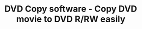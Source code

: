 ---
title: DVD Copy software - Copy DVD movie to DVD R/RW easily
name: "Home"
metaItems:
  - name: description
    content: DVD Copy becomes easier with DVD-Cloner now. The new burning engine can make perfect 1:1 DVD copy. Enjoy 30% off now!
  - name: keywords
    content: DVD copy, DVD copy software, copy DVD, DVD Cloner
layout: fluid
heroCarousels: #首页主banner 
  name: main-banner
  loop: true
  overflow: hidden
  allowTouchMove: true
  block:
    - name: Home recoding
      title: Blu-ray and DVD copy - Perfect 1:1 copy
      subtitle: 
      icons:
        - imageUrl: icon/banner-dc-bd.png
        - imageUrl: icon/banner-dc-dvd.png
        - imageUrl: icon/banner-dc-uhd.png
      button:
        text: More Info
        path: dvd-cloner 
        variant: primary
      additionClass: position-relative w-100  text-center text-md-right text-light mt-10 pr-md-5
      height: screen
      bgMobileStyle: dark
      bgStyle:
        imageUrl: banner-main-2022.png
        color: 
        video:
          layout: bottom
          videoUrl: background_burning_dc-2022.mp4
    - name: Home recoding      
      title: 
      subtitle: Strip HDCP and Record 4K UHD Streaming  Videos from Standalone Video Recorders.
      button:
        text: More Info
        path: open-passdcp
        variant: primary
      additionClass: d-flex text-white w-100 text-center text-md-right pr-md-5 align-items-md-center justify-content-md-end
      bgMobileStyle: dark
      height: screen
      bgStyle:
        imageUrl: banner-passdcp.jpg
        color:
    - name: Home recoding
      title: Rip, Convert and Remove DRM of All Latest DVD/Blu-ray/iTunes Movies to any platforms.
      subtitle: All-in-One Video Ripper Solution.
      button:
        text: More Info
        path: open-cloner-ripper 
        variant: primary
      additionClass: d-flex text-white w-100 text-center text-md-left pr-md-5 align-items-md-center
      height: screen
      bgMobileStyle: dark
      bgStyle:
        imageUrl: banner_dvdripper.jpg
        color: 
advertising:
  name: advertising
  container: container-fluid
  title: 
  textTop: 
  textBottom: 
  button:
  paddingY: 0
  additionClass: position-relative text-center
  bgStyle: gray-light
  icon:
    - iconUrl: special-offer-ad-2022.png
      title: 
      text: Take the excellent chance to get the time-limited offer!
      additionClass: py-6 bg-dark-opacity-1
      path: special-offer
    - iconUrl: front-ad-bundle-2022.png
      title: 
      path: order
      hash: order-bundles
      text: Get up to 32% OFF for various bundles to enjoy excellent functions!
      additionClass: py-6
  iconGird: 2   
WhyChoose:
  name: Overview-Why
  active: true
  container: container-fluid
  title: Why Choose DVD-Cloner?
  textTop: 
  textBottom: 
  button: 
    text: Learn More
    path: dvd-cloner
    variant: outline-danger
  additionClass: position-relative text-center text-red-light
  bgStyle: 
    default: dark
    imageUrl: oc-what-bg.jpg
    attachment: fixed
    positionY: 50%
    positionX:
  icon:
    - iconUrl: dc-icon-win11.png
      text: Versatile DVD/Blu-ray/UHD Copy/Ripper
    - iconUrl: dc-icon2.png
      text: 6 diverse copy modes      
    - iconUrl: dc-icon-versatile.png
      text: Compatible with Windows 11
    - iconUrl: dc-icon6.png
      text: Lightning copy speed
    - iconUrl: dc-icon1.png
      text: Easy to use, just as easy as ABC
    - iconUrl: dc-icon5.png
      text: Output lossless quality    
  iconGird: 6                   
sicBanner: #sic banner 
  name: main-banner
  overflow: hidden
  title: Easiest Way to Share Hit Online Video
  subtitle: Streaming-Cloner Software
  text: Share your favorite online videos with 3 CLICKS
  background:
    imageUrl: main-banner.png
  button:
    text: Try it Now
    path: streaming-download
  feature:
    iconGird: 4
    icons:
      - iconUrl: main-banner/unlock.png
        title: Unlock
        text: Copy DVD/Blu-ray/4K UHD to blank disc or rip them to MKV format
      - iconUrl: main-banner/custom.png
        title: Customization
        text: Rip UHD to MKV (HDR 10+) format, keeping original HDR and Dolby effect.
      - iconUrl: main-banner/download.png
        title: Download      
        text: Lightning Blu-ray/UHD copy speed
      - iconUrl: main-banner/speed.png
        title: Speed      
        text: Lightning Blu-ray/UHD copy speed   
carouselRecommend:
  name: recommend
  container: container-fluid
  title: DVD-Cloner Earns Reputation from Millions of Users Worldwide
  additionClass: 
  itemContainer: container
  items:
    - html: '<p class="lead">DVD-Cloner does much more than make copies of DVDs. It also allows you to compress, customize and archive your movies. Its dual-mode interface offers both the simplicity of starting a copy in one click and the control of customizing the exact DVD you want to burn. The end results are excellent.</p><p class="text-muted font-italic text-right">- from TopTenReviews.com</P>' 
    - html: '<p class="lead">DVD-Cloner has gained prestige in the DVD software category with its versatile engine that allows you to copy, decrypt and burn DVD data. This application is renowned for its ability to remove copy protections and to deliver high quality at very good speed.</P><p class="text-muted font-italic text-right">- from Softpedia.com</P>' 

releaseList:
  name: release-list
  template: card
  type: release
  container: container 
  title: 
  textTop: 
  textBottom: 
  button:
    text: More Release
    variant: outline-dark
    path: release
  paddingY: 6
  additionClass: position-relative text-center
  bgStyle: dark-opacity-1
  items:
    - dc
    - mc
  iconGird: 2       
---